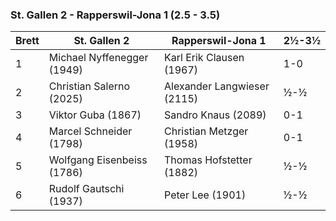 ### St. Gallen 2 - Rapperswil-Jona 1 (2.5 - 3.5)

| Brett | St. Gallen 2               | Rapperswil-Jona 1           | 2½-3½ |
|-------|----------------------------|-----------------------------|-------|
| 1     | Michael Nyffenegger (1949) | Karl Erik Clausen (1967)    | 1-0   |
| 2     | Christian Salerno (2025)   | Alexander Langwieser (2115) | ½-½   |
| 3     | Viktor Guba (1867)         | Sandro Knaus (2089)         | 0-1   |
| 4     | Marcel Schneider (1798)    | Christian Metzger (1958)    | 0-1   |
| 5     | Wolfgang Eisenbeiss (1786) | Thomas Hofstetter (1882)    | ½-½   |
| 6     | Rudolf Gautschi (1937)     | Peter Lee (1901)            | ½-½   |
